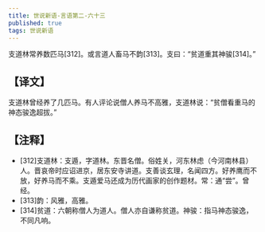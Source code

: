 ```yaml
---
title: 世说新语-言语第二-六十三
published: true
tags: 世说新语
---
```


支道林常养数匹马[312]。或言道人畜马不韵[313]。支曰：“贫道重其神骏[314]。”

## 【译文】

支道林曾经养了几匹马。有人评论说僧人养马不高雅，支道林说：“贫僧看重马的神态骏逸超拔。”

## 【注释】

- [312]支道林：支遁，字道林。东晋名僧。俗姓关，河东林虑（今河南林县）人。晋哀帝时应诏进京，居东安寺讲道。支善谈玄理，名闻四方。好养鹰而不放，好养马而不乘。支遁爱马还成为历代画家的创作题材。常：通“尝”。曾经。
- [313]韵：风雅，高雅。
- [314]贫道：六朝称僧人为道人。僧人亦自谦称贫道。神骏：指马神态骏逸，不同凡响。
